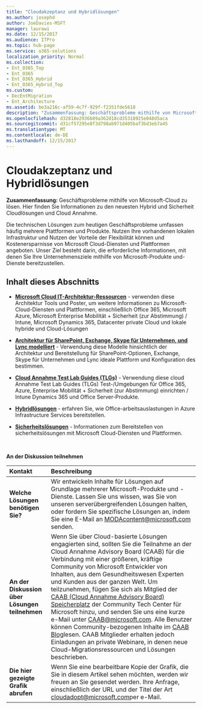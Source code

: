 ```yaml
---
title: "Cloudakzeptanz und Hybridlösungen"
ms.author: josephd
author: JoeDavies-MSFT
manager: laurawi
ms.date: 12/15/2017
ms.audience: ITPro
ms.topic: hub-page
ms.service: o365-solutions
localization_priority: Normal
ms.collection:
- Ent_O365_Top
- Ent_O365
- Ent_O365_Hybrid
- Ent_O365_Hybrid_Top
ms.custom:
- DecEntMigration
- Ent_Architecture
ms.assetid: be3a216c-af59-4c7f-929f-f2351fde5618
description: "Zusammenfassung: Geschäftsprobleme mithilfe von Microsoft-Cloud zu lösen. Hier finden Sie Informationen zu den neuesten Hybrid und Sicherheit Cloudlösungen und Cloud Annahme."
ms.openlocfilehash: d32818e2936b89a362d18cd35318925e048d5aca
ms.sourcegitcommit: d31cf57295e8f3d798ab971d405baf3bd3eb7a45
ms.translationtype: MT
ms.contentlocale: de-DE
ms.lasthandoff: 12/15/2017
---
```

# <a name="cloud-adoption-and-hybrid-solutions"></a>Cloudakzeptanz und Hybridlösungen

 **Zusammenfassung:** Geschäftsprobleme mithilfe von Microsoft-Cloud zu lösen. Hier finden Sie Informationen zu den neuesten Hybrid und Sicherheit Cloudlösungen und Cloud Annahme.
  
Die technischen Lösungen zum heutigen Geschäftsprobleme umfassen häufig mehrere Plattformen und Produkte. Nutzen Ihre vorhandenen lokalen Infrastruktur und Nutzen der Vorteile der Flexibilität können und Kostenersparnisse von Microsoft Cloud-Diensten und Plattformen angeboten. Unser Ziel besteht darin, die erforderliche Informationen, mit denen Sie Ihre Unternehmensziele mithilfe von Microsoft-Produkte und-Dienste bereitzustellen. 
  
## <a name="in-this-section"></a>Inhalt dieses Abschnitts

- **[Microsoft Cloud IT-Architektur-Ressourcen](microsoft-cloud-it-architecture-resources.md)** - verwenden diese Architektur Tools und Poster, um weitere Informationen zu Microsoft-Cloud-Diensten und Plattformen, einschließlich Office 365, Microsoft Azure, Microsoft Enterprise Mobilität + Sicherheit (zur Abstimmung) / Intune, Microsoft Dynamics 365, Datacenter private Cloud und lokale hybride und Cloud-Lösungen
    
- **[Architektur für SharePoint, Exchange, Skype für Unternehmen, und Lync modelliert](architectural-models-for-sharepoint-exchange-skype-for-business-and-lync.md)** - Verwendung diese Modelle hinsichtlich der Architektur und Bereitstellung für SharePoint-Optionen, Exchange, Skype für Unternehmen und Lync ideale Plattform und Konfiguration des bestimmen.
    
- **[Cloud Annahme Test Lab Guides (TLGs)](cloud-adoption-test-lab-guides-tlgs.md)** - Verwendung diese cloud Annahme Test Lab Guides (TLGs) Test-/Umgebungen für Office 365, Azure, Enterprise Mobilität + Sicherheit (zur Abstimmung) einrichten / Intune Dynamics 365 und Office Server-Produkte.
    
- **[Hybridlösungen](hybrid-solutions.md)** - erfahren Sie, wie Office-arbeitsauslastungen in Azure Infrastructure Services bereitstellen.
    
- **[Sicherheitslösungen](security-solutions.md)** - Informationen zum Bereitstellen von sicherheitslösungen mit Microsoft Cloud-Diensten und Plattformen.

<br/>

**An der Diskussion teilnehmen**

|**Kontakt**|**Beschreibung**|
|:-----|:-----|
|**Welche Lösungen benötigen Sie?** <br/> |Wir entwickeln Inhalte für Lösungen auf Grundlage mehrerer Microsoft-Produkte und -Dienste. Lassen Sie uns wissen, was Sie von unseren serverübergreifenden Lösungen halten, oder fordern Sie spezifische Lösungen an, indem Sie eine E-Mail an [MODAcontent@microsoft.com](mailto:cloudadopt@microsoft.com?Subject=[Cloud%20Adoption%20Content%20Feedback]:%20) senden.<br/> |
|**An der Diskussion über Lösungen teilnehmen** <br/> |Wenn Sie über Cloud-basierte Lösungen engagierten sind, sollten Sie die Teilnahme an der Cloud Annahme Advisory Board (CAAB) für die Verbindung mit einer größeren, kräftige Community von Microsoft Entwickler von Inhalten, aus dem Gesundheitswesen Experten und Kunden aus der ganzen Welt. Um teilzunehmen, fügen Sie sich als Mitglied der [CAAB (Cloud Annahme Advisory Board) Speicherplatz](https://aka.ms/caab) der Community Tech Center für Microsoft hinzu, und senden Sie uns eine kurze e-Mail unter [CAAB@microsoft.com](mailto:caab@microsoft.com?Subject=I%20just%20joined%20the%20Cloud%20Adoption%20Advisory%20Board!). Alle Benutzer können Community-bezogenen Inhalte im [CAAB Blog](https://blogs.technet.com/b/solutions_advisory_board/)lesen. CAAB Mitglieder erhalten jedoch Einladungen an private Webinare, in denen neue Cloud-Migrationsressourcen und Lösungen beschrieben.<br/> |
|**Die hier gezeigte Grafik abrufen** <br/> |Wenn Sie eine bearbeitbare Kopie der Grafik, die Sie in diesem Artikel sehen möchten, werden wir freuen an Sie gesendet werden. Ihre Anfrage, einschließlich der URL und der Titel der Art [cloudadopt@microsoft.com](mailto:cloudadopt@microsoft.com?subject=[Art%20Request]:%20)per e-Mail.<br/> |
   

